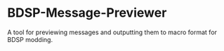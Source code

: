 # BDSP-Message-Previewer
A tool for previewing messages and outputting them to macro format for BDSP modding.
